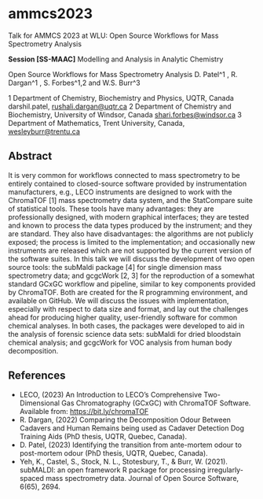 # ammcs2023

Talk for AMMCS 2023 at WLU: Open Source Workflows for Mass Spectrometry Analysis

**Session [SS-MAAC]** Modelling and Analysis in Analytic Chemistry 

Open Source Workflows for Mass Spectrometry Analysis
D. Patel^1 , R. Dargan^1 , S. Forbes^1,2 and W.S. Burr^3

1 Department of Chemistry, Biochemistry and Physics, UQTR, Canada darshil.patel, rushali.dargan@uqtr.ca
2 Department of Chemistry and Biochemistry, University of Windsor, Canada shari.forbes@windsor.ca
3 Department of Mathematics, Trent University, Canada, wesleyburr@trentu.ca

## Abstract

It is very common for workflows connected to mass spectrometry to be entirely contained to closed-source
software provided by instrumentation manufacturers, e.g., LECO instruments are designed to work with the ChromaTOF [1] mass spectrometry data system, and the StatCompare suite of statistical tools. These tools have many
advantages: they are professionally designed, with modern graphical interfaces; they are tested and known to
process the data types produced by the instrument; and they are standard. They also have disadvantages: the algorithms are not publicly exposed; the process is limited to the implementation; and occasionally new instruments
are released which are not supported by the current version of the software suites.
In this talk we will discuss the development of two open source tools: the subMaldi package [4] for single
dimension mass spectrometry data; and gcgcWork [2, 3] for the reproduction of a somewhat standard GCxGC
workflow and pipeline, similar to key components provided by ChromaTOF. Both are created for the R programming environment, and available on GitHub. We will discuss the issues with implementation, especially with
respect to data size and format, and lay out the challenges ahead for producing higher quality, user-friendly software for common chemical analyses. In both cases, the packages were developed to aid in the analysis of forensic
science data sets: subMaldi for dried bloodstain chemical analysis; and gcgcWork for VOC analysis from human
body decomposition.


## References
* LECO, (2023) An Introduction to LECO’s Comprehensive Two-Dimensional Gas Chromatography (GCxGC) with ChromaTOF
Software. Available from: https://bit.ly/chromaTOF
* R. Dargan, (2022) Comparing the Decomposition Odour Between Cadavers and Human Remains being used as Cadaver Detection
Dog Training Aids (PhD thesis, UQTR, Quebec, Canada).
* D. Patel, (2023) Identifying the transition from ante-mortem odour to post-mortem odour (PhD thesis, UQTR, Quebec, Canada).
* Yeh, K., Castel, S., Stock, N. L., Stotesbury, T., & Burr, W. (2021). subMALDI: an open framework R package for processing
irregularly-spaced mass spectrometry data. Journal of Open Source Software, 6(65), 2694.


